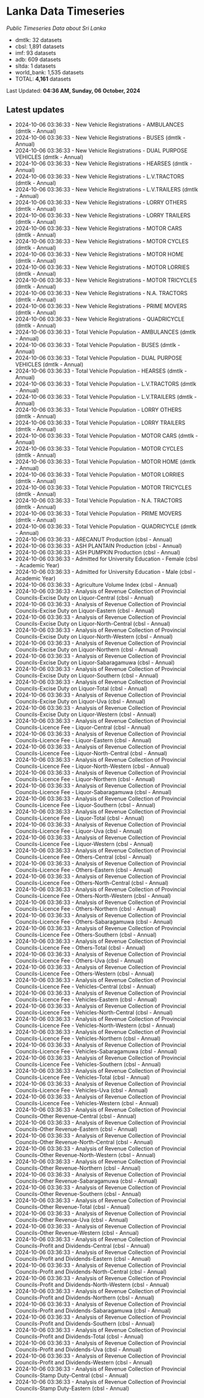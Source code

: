 # Lanka Data Timeseries
*Public Timeseries Data about Sri Lanka*

* dmtlk: 32 datasets
* cbsl: 1,891 datasets
* imf: 93 datasets
* adb: 609 datasets
* sltda: 1 datasets
* world_bank: 1,535 datasets
* TOTAL: **4,161** datasets

Last Updated: **04:36 AM, Sunday, 06 October, 2024**

## Latest updates

* 2024-10-06 03:36:33 - New Vehicle Registrations - AMBULANCES (dmtlk - Annual)
* 2024-10-06 03:36:33 - New Vehicle Registrations - BUSES (dmtlk - Annual)
* 2024-10-06 03:36:33 - New Vehicle Registrations - DUAL PURPOSE VEHICLES (dmtlk - Annual)
* 2024-10-06 03:36:33 - New Vehicle Registrations - HEARSES (dmtlk - Annual)
* 2024-10-06 03:36:33 - New Vehicle Registrations - L.V.TRACTORS (dmtlk - Annual)
* 2024-10-06 03:36:33 - New Vehicle Registrations - L.V.TRAILERS (dmtlk - Annual)
* 2024-10-06 03:36:33 - New Vehicle Registrations - LORRY OTHERS (dmtlk - Annual)
* 2024-10-06 03:36:33 - New Vehicle Registrations - LORRY TRAILERS (dmtlk - Annual)
* 2024-10-06 03:36:33 - New Vehicle Registrations - MOTOR CARS (dmtlk - Annual)
* 2024-10-06 03:36:33 - New Vehicle Registrations - MOTOR CYCLES (dmtlk - Annual)
* 2024-10-06 03:36:33 - New Vehicle Registrations - MOTOR HOME (dmtlk - Annual)
* 2024-10-06 03:36:33 - New Vehicle Registrations - MOTOR LORRIES (dmtlk - Annual)
* 2024-10-06 03:36:33 - New Vehicle Registrations - MOTOR TRICYCLES (dmtlk - Annual)
* 2024-10-06 03:36:33 - New Vehicle Registrations - N.A. TRACTORS (dmtlk - Annual)
* 2024-10-06 03:36:33 - New Vehicle Registrations - PRIME MOVERS (dmtlk - Annual)
* 2024-10-06 03:36:33 - New Vehicle Registrations - QUADRICYCLE (dmtlk - Annual)
* 2024-10-06 03:36:33 - Total Vehicle Population - AMBULANCES (dmtlk - Annual)
* 2024-10-06 03:36:33 - Total Vehicle Population - BUSES (dmtlk - Annual)
* 2024-10-06 03:36:33 - Total Vehicle Population - DUAL PURPOSE VEHICLES (dmtlk - Annual)
* 2024-10-06 03:36:33 - Total Vehicle Population - HEARSES (dmtlk - Annual)
* 2024-10-06 03:36:33 - Total Vehicle Population - L.V.TRACTORS (dmtlk - Annual)
* 2024-10-06 03:36:33 - Total Vehicle Population - L.V.TRAILERS (dmtlk - Annual)
* 2024-10-06 03:36:33 - Total Vehicle Population - LORRY OTHERS (dmtlk - Annual)
* 2024-10-06 03:36:33 - Total Vehicle Population - LORRY TRAILERS (dmtlk - Annual)
* 2024-10-06 03:36:33 - Total Vehicle Population - MOTOR CARS (dmtlk - Annual)
* 2024-10-06 03:36:33 - Total Vehicle Population - MOTOR CYCLES (dmtlk - Annual)
* 2024-10-06 03:36:33 - Total Vehicle Population - MOTOR HOME (dmtlk - Annual)
* 2024-10-06 03:36:33 - Total Vehicle Population - MOTOR LORRIES (dmtlk - Annual)
* 2024-10-06 03:36:33 - Total Vehicle Population - MOTOR TRICYCLES (dmtlk - Annual)
* 2024-10-06 03:36:33 - Total Vehicle Population - N.A. TRACTORS (dmtlk - Annual)
* 2024-10-06 03:36:33 - Total Vehicle Population - PRIME MOVERS (dmtlk - Annual)
* 2024-10-06 03:36:33 - Total Vehicle Population - QUADRICYCLE (dmtlk - Annual)
* 2024-10-06 03:36:33 - ARECANUT Production (cbsl - Annual)
* 2024-10-06 03:36:33 - ASH PLANTAIN Production (cbsl - Annual)
* 2024-10-06 03:36:33 - ASH PUMPKIN Production (cbsl - Annual)
* 2024-10-06 03:36:33 - Admitted for University Education - Female (cbsl - Academic Year)
* 2024-10-06 03:36:33 - Admitted for University Education - Male (cbsl - Academic Year)
* 2024-10-06 03:36:33 - Agriculture Volume Index (cbsl - Annual)
* 2024-10-06 03:36:33 - Analysis of Revenue Collection of Provincial Councils-Excise Duty on Liquor-Central (cbsl - Annual)
* 2024-10-06 03:36:33 - Analysis of Revenue Collection of Provincial Councils-Excise Duty on Liquor-Eastern (cbsl - Annual)
* 2024-10-06 03:36:33 - Analysis of Revenue Collection of Provincial Councils-Excise Duty on Liquor-North-Central (cbsl - Annual)
* 2024-10-06 03:36:33 - Analysis of Revenue Collection of Provincial Councils-Excise Duty on Liquor-North-Western (cbsl - Annual)
* 2024-10-06 03:36:33 - Analysis of Revenue Collection of Provincial Councils-Excise Duty on Liquor-Northern (cbsl - Annual)
* 2024-10-06 03:36:33 - Analysis of Revenue Collection of Provincial Councils-Excise Duty on Liquor-Sabaragamuwa (cbsl - Annual)
* 2024-10-06 03:36:33 - Analysis of Revenue Collection of Provincial Councils-Excise Duty on Liquor-Southern (cbsl - Annual)
* 2024-10-06 03:36:33 - Analysis of Revenue Collection of Provincial Councils-Excise Duty on Liquor-Total (cbsl - Annual)
* 2024-10-06 03:36:33 - Analysis of Revenue Collection of Provincial Councils-Excise Duty on Liquor-Uva (cbsl - Annual)
* 2024-10-06 03:36:33 - Analysis of Revenue Collection of Provincial Councils-Excise Duty on Liquor-Western (cbsl - Annual)
* 2024-10-06 03:36:33 - Analysis of Revenue Collection of Provincial Councils-Licence Fee - Liquor-Central (cbsl - Annual)
* 2024-10-06 03:36:33 - Analysis of Revenue Collection of Provincial Councils-Licence Fee - Liquor-Eastern (cbsl - Annual)
* 2024-10-06 03:36:33 - Analysis of Revenue Collection of Provincial Councils-Licence Fee - Liquor-North-Central (cbsl - Annual)
* 2024-10-06 03:36:33 - Analysis of Revenue Collection of Provincial Councils-Licence Fee - Liquor-North-Western (cbsl - Annual)
* 2024-10-06 03:36:33 - Analysis of Revenue Collection of Provincial Councils-Licence Fee - Liquor-Northern (cbsl - Annual)
* 2024-10-06 03:36:33 - Analysis of Revenue Collection of Provincial Councils-Licence Fee - Liquor-Sabaragamuwa (cbsl - Annual)
* 2024-10-06 03:36:33 - Analysis of Revenue Collection of Provincial Councils-Licence Fee - Liquor-Southern (cbsl - Annual)
* 2024-10-06 03:36:33 - Analysis of Revenue Collection of Provincial Councils-Licence Fee - Liquor-Total (cbsl - Annual)
* 2024-10-06 03:36:33 - Analysis of Revenue Collection of Provincial Councils-Licence Fee - Liquor-Uva (cbsl - Annual)
* 2024-10-06 03:36:33 - Analysis of Revenue Collection of Provincial Councils-Licence Fee - Liquor-Western (cbsl - Annual)
* 2024-10-06 03:36:33 - Analysis of Revenue Collection of Provincial Councils-Licence Fee - Others-Central (cbsl - Annual)
* 2024-10-06 03:36:33 - Analysis of Revenue Collection of Provincial Councils-Licence Fee - Others-Eastern (cbsl - Annual)
* 2024-10-06 03:36:33 - Analysis of Revenue Collection of Provincial Councils-Licence Fee - Others-North-Central (cbsl - Annual)
* 2024-10-06 03:36:33 - Analysis of Revenue Collection of Provincial Councils-Licence Fee - Others-North-Western (cbsl - Annual)
* 2024-10-06 03:36:33 - Analysis of Revenue Collection of Provincial Councils-Licence Fee - Others-Northern (cbsl - Annual)
* 2024-10-06 03:36:33 - Analysis of Revenue Collection of Provincial Councils-Licence Fee - Others-Sabaragamuwa (cbsl - Annual)
* 2024-10-06 03:36:33 - Analysis of Revenue Collection of Provincial Councils-Licence Fee - Others-Southern (cbsl - Annual)
* 2024-10-06 03:36:33 - Analysis of Revenue Collection of Provincial Councils-Licence Fee - Others-Total (cbsl - Annual)
* 2024-10-06 03:36:33 - Analysis of Revenue Collection of Provincial Councils-Licence Fee - Others-Uva (cbsl - Annual)
* 2024-10-06 03:36:33 - Analysis of Revenue Collection of Provincial Councils-Licence Fee - Others-Western (cbsl - Annual)
* 2024-10-06 03:36:33 - Analysis of Revenue Collection of Provincial Councils-Licence Fee - Vehicles-Central (cbsl - Annual)
* 2024-10-06 03:36:33 - Analysis of Revenue Collection of Provincial Councils-Licence Fee - Vehicles-Eastern (cbsl - Annual)
* 2024-10-06 03:36:33 - Analysis of Revenue Collection of Provincial Councils-Licence Fee - Vehicles-North-Central (cbsl - Annual)
* 2024-10-06 03:36:33 - Analysis of Revenue Collection of Provincial Councils-Licence Fee - Vehicles-North-Western (cbsl - Annual)
* 2024-10-06 03:36:33 - Analysis of Revenue Collection of Provincial Councils-Licence Fee - Vehicles-Northern (cbsl - Annual)
* 2024-10-06 03:36:33 - Analysis of Revenue Collection of Provincial Councils-Licence Fee - Vehicles-Sabaragamuwa (cbsl - Annual)
* 2024-10-06 03:36:33 - Analysis of Revenue Collection of Provincial Councils-Licence Fee - Vehicles-Southern (cbsl - Annual)
* 2024-10-06 03:36:33 - Analysis of Revenue Collection of Provincial Councils-Licence Fee - Vehicles-Total (cbsl - Annual)
* 2024-10-06 03:36:33 - Analysis of Revenue Collection of Provincial Councils-Licence Fee - Vehicles-Uva (cbsl - Annual)
* 2024-10-06 03:36:33 - Analysis of Revenue Collection of Provincial Councils-Licence Fee - Vehicles-Western (cbsl - Annual)
* 2024-10-06 03:36:33 - Analysis of Revenue Collection of Provincial Councils-Other Revenue-Central (cbsl - Annual)
* 2024-10-06 03:36:33 - Analysis of Revenue Collection of Provincial Councils-Other Revenue-Eastern (cbsl - Annual)
* 2024-10-06 03:36:33 - Analysis of Revenue Collection of Provincial Councils-Other Revenue-North-Central (cbsl - Annual)
* 2024-10-06 03:36:33 - Analysis of Revenue Collection of Provincial Councils-Other Revenue-North-Western (cbsl - Annual)
* 2024-10-06 03:36:33 - Analysis of Revenue Collection of Provincial Councils-Other Revenue-Northern (cbsl - Annual)
* 2024-10-06 03:36:33 - Analysis of Revenue Collection of Provincial Councils-Other Revenue-Sabaragamuwa (cbsl - Annual)
* 2024-10-06 03:36:33 - Analysis of Revenue Collection of Provincial Councils-Other Revenue-Southern (cbsl - Annual)
* 2024-10-06 03:36:33 - Analysis of Revenue Collection of Provincial Councils-Other Revenue-Total (cbsl - Annual)
* 2024-10-06 03:36:33 - Analysis of Revenue Collection of Provincial Councils-Other Revenue-Uva (cbsl - Annual)
* 2024-10-06 03:36:33 - Analysis of Revenue Collection of Provincial Councils-Other Revenue-Western (cbsl - Annual)
* 2024-10-06 03:36:33 - Analysis of Revenue Collection of Provincial Councils-Profit and Dividends-Central (cbsl - Annual)
* 2024-10-06 03:36:33 - Analysis of Revenue Collection of Provincial Councils-Profit and Dividends-Eastern (cbsl - Annual)
* 2024-10-06 03:36:33 - Analysis of Revenue Collection of Provincial Councils-Profit and Dividends-North-Central (cbsl - Annual)
* 2024-10-06 03:36:33 - Analysis of Revenue Collection of Provincial Councils-Profit and Dividends-North-Western (cbsl - Annual)
* 2024-10-06 03:36:33 - Analysis of Revenue Collection of Provincial Councils-Profit and Dividends-Northern (cbsl - Annual)
* 2024-10-06 03:36:33 - Analysis of Revenue Collection of Provincial Councils-Profit and Dividends-Sabaragamuwa (cbsl - Annual)
* 2024-10-06 03:36:33 - Analysis of Revenue Collection of Provincial Councils-Profit and Dividends-Southern (cbsl - Annual)
* 2024-10-06 03:36:33 - Analysis of Revenue Collection of Provincial Councils-Profit and Dividends-Total (cbsl - Annual)
* 2024-10-06 03:36:33 - Analysis of Revenue Collection of Provincial Councils-Profit and Dividends-Uva (cbsl - Annual)
* 2024-10-06 03:36:33 - Analysis of Revenue Collection of Provincial Councils-Profit and Dividends-Western (cbsl - Annual)
* 2024-10-06 03:36:33 - Analysis of Revenue Collection of Provincial Councils-Stamp Duty-Central (cbsl - Annual)
* 2024-10-06 03:36:33 - Analysis of Revenue Collection of Provincial Councils-Stamp Duty-Eastern (cbsl - Annual)